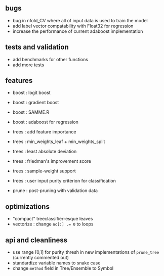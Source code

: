 bugs
----
 * bug in nfold_CV where all of input data is used to train the model
 * add label vector compatability with Float32 for regression
 * increase the performance of current adaboost implementation

tests and validation
--------------------
 * add benchmarks for other functions
 * add more tests

features
--------
 * boost : logit boost
 * boost : gradient boost
 * boost : SAMME.R
 * boost : adaboost for regression


 * trees : add feature importance
 * trees : min_weights_leaf + min_weights_split
 * trees : least absolute deviation
 * trees : friedman's improvement score
 * trees : sample-weight support
 * trees : user input purity criterion for classification

 * prune : post-pruning with validation data


optimizations
-------------
 * "compact" treeclassifier-esque leaves
 * vectorize : change `nc[:] .= 0` to loops

api and cleanliness
-------------------
 * use range [0,1] for purity_thresh in new implementations of `prune_tree` (currently commented out)
 * standardize variable names to snake case
 * change `method` field in Tree/Ensemble to Symbol
 